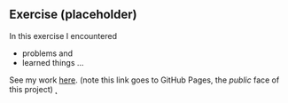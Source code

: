 ## Exercise (placeholder)

In this exercise I encountered
- problems
and
- learned things
...

See my work [here](https://leoneckert.github.io/cdv-student/coding-exercises/placeholder/website/). (note this link goes to GitHub Pages, the *public* face of this project)
̨
